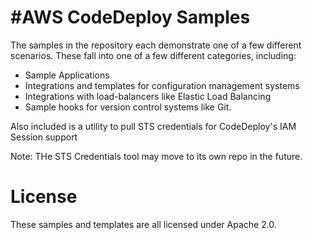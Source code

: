 #AWS CodeDeploy Samples
======================

The samples in the repository each demonstrate one of a few different scenarios.
These fall into one of a few different categories, including:

- Sample Applications
- Integrations and templates for configuration management systems
- Integrations with load-balancers like Elastic Load Balancing
- Sample hooks for version control systems like Git.

Also included is a utility to pull STS credentials for CodeDeploy's IAM Session support

Note: THe STS Credentials tool may move to its own repo in the future.

License
=======

These samples and templates are all licensed under Apache 2.0.

